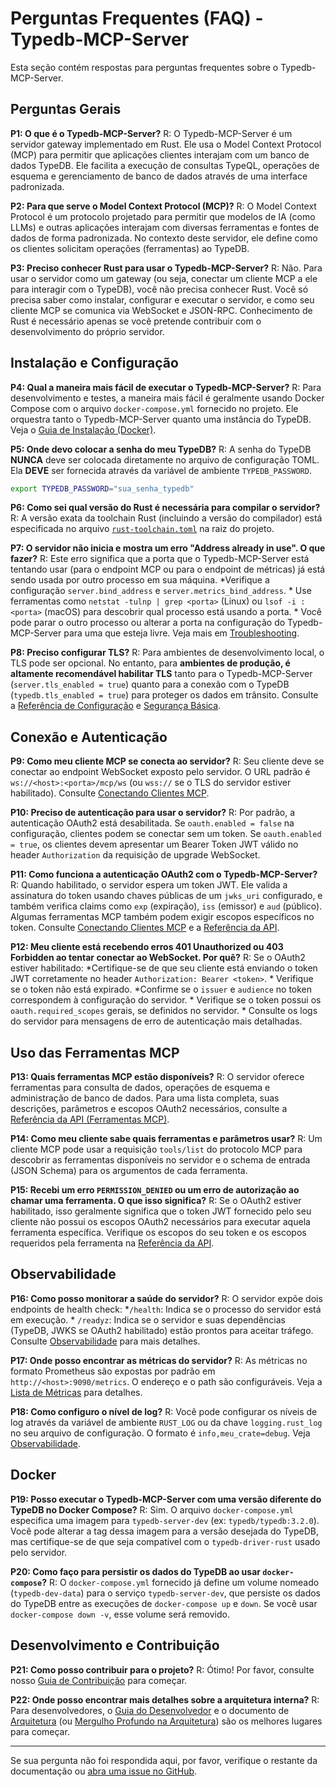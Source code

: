 
# Perguntas Frequentes (FAQ) - Typedb-MCP-Server

Esta seção contém respostas para perguntas frequentes sobre o Typedb-MCP-Server.

## Perguntas Gerais

**P1: O que é o Typedb-MCP-Server?**
R: O Typedb-MCP-Server é um servidor gateway implementado em Rust. Ele usa o Model Context Protocol (MCP) para permitir que aplicações clientes interajam com um banco de dados TypeDB. Ele facilita a execução de consultas TypeQL, operações de esquema e gerenciamento de banco de dados através de uma interface padronizada.

**P2: Para que serve o Model Context Protocol (MCP)?**
R: O Model Context Protocol é um protocolo projetado para permitir que modelos de IA (como LLMs) e outras aplicações interajam com diversas ferramentas e fontes de dados de forma padronizada. No contexto deste servidor, ele define como os clientes solicitam operações (ferramentas) ao TypeDB.

**P3: Preciso conhecer Rust para usar o Typedb-MCP-Server?**
R: Não. Para usar o servidor como um gateway (ou seja, conectar um cliente MCP a ele para interagir com o TypeDB), você não precisa conhecer Rust. Você só precisa saber como instalar, configurar e executar o servidor, e como seu cliente MCP se comunica via WebSocket e JSON-RPC. Conhecimento de Rust é necessário apenas se você pretende contribuir com o desenvolvimento do próprio servidor.

## Instalação e Configuração

**P4: Qual a maneira mais fácil de executar o Typedb-MCP-Server?**
R: Para desenvolvimento e testes, a maneira mais fácil é geralmente usando Docker Compose com o arquivo `docker-compose.yml` fornecido no projeto. Ele orquestra tanto o Typedb-MCP-Server quanto uma instância do TypeDB. Veja o [Guia de Instalação (Docker)](./user_guide/03_installation.md#2-usando-docker).

**P5: Onde devo colocar a senha do meu TypeDB?**
R: A senha do TypeDB **NUNCA** deve ser colocada diretamente no arquivo de configuração TOML. Ela **DEVE** ser fornecida através da variável de ambiente `TYPEDB_PASSWORD`.

   ```bash
   export TYPEDB_PASSWORD="sua_senha_typedb"
   ```

**P6: Como sei qual versão do Rust é necessária para compilar o servidor?**
R: A versão exata da toolchain Rust (incluindo a versão do compilador) está especificada no arquivo [`rust-toolchain.toml`](../rust-toolchain.toml) na raiz do projeto.

**P7: O servidor não inicia e mostra um erro "Address already in use". O que fazer?**
R: Este erro significa que a porta que o Typedb-MCP-Server está tentando usar (para o endpoint MCP ou para o endpoint de métricas) já está sendo usada por outro processo em sua máquina.
    *Verifique a configuração `server.bind_address` e `server.metrics_bind_address`.
    *   Use ferramentas como `netstat -tulnp | grep <porta>` (Linux) ou `lsof -i :<porta>` (macOS) para descobrir qual processo está usando a porta.
    *   Você pode parar o outro processo ou alterar a porta na configuração do Typedb-MCP-Server para uma que esteja livre. Veja mais em [Troubleshooting](./user_guide/10_troubleshooting.md#1-o-servidor-não-inicia).

**P8: Preciso configurar TLS?**
R: Para ambientes de desenvolvimento local, o TLS pode ser opcional. No entanto, para **ambientes de produção, é altamente recomendável habilitar TLS** tanto para o Typedb-MCP-Server (`server.tls_enabled = true`) quanto para a conexão com o TypeDB (`typedb.tls_enabled = true`) para proteger os dados em trânsito. Consulte a [Referência de Configuração](../reference/configuration.md) e [Segurança Básica](./user_guide/09_security_basics.md).

## Conexão e Autenticação

**P9: Como meu cliente MCP se conecta ao servidor?**
R: Seu cliente deve se conectar ao endpoint WebSocket exposto pelo servidor. O URL padrão é `ws://<host>:<porta>/mcp/ws` (ou `wss://` se o TLS do servidor estiver habilitado). Consulte [Conectando Clientes MCP](./user_guide/06_connecting_clients.md).

**P10: Preciso de autenticação para usar o servidor?**
R: Por padrão, a autenticação OAuth2 está desabilitada. Se `oauth.enabled = false` na configuração, clientes podem se conectar sem um token. Se `oauth.enabled = true`, os clientes devem apresentar um Bearer Token JWT válido no header `Authorization` da requisição de upgrade WebSocket.

**P11: Como funciona a autenticação OAuth2 com o Typedb-MCP-Server?**
R: Quando habilitado, o servidor espera um token JWT. Ele valida a assinatura do token usando chaves públicas de um `jwks_uri` configurado, e também verifica claims como `exp` (expiração), `iss` (emissor) e `aud` (público). Algumas ferramentas MCP também podem exigir escopos específicos no token. Consulte [Conectando Clientes MCP](./user_guide/06_connecting_clients.md) e a [Referência da API](../reference/api.md).

**P12: Meu cliente está recebendo erros 401 Unauthorized ou 403 Forbidden ao tentar conectar ao WebSocket. Por quê?**
R: Se o OAuth2 estiver habilitado:
    *Certifique-se de que seu cliente está enviando o token JWT corretamente no header `Authorization: Bearer <token>`.
    *   Verifique se o token não está expirado.
    *Confirme se o `issuer` e `audience` no token correspondem à configuração do servidor.
    *   Verifique se o token possui os `oauth.required_scopes` gerais, se definidos no servidor.
    *   Consulte os logs do servidor para mensagens de erro de autenticação mais detalhadas.

## Uso das Ferramentas MCP

**P13: Quais ferramentas MCP estão disponíveis?**
R: O servidor oferece ferramentas para consulta de dados, operações de esquema e administração de banco de dados. Para uma lista completa, suas descrições, parâmetros e escopos OAuth2 necessários, consulte a [Referência da API (Ferramentas MCP)](../reference/api.md).

**P14: Como meu cliente sabe quais ferramentas e parâmetros usar?**
R: Um cliente MCP pode usar a requisição `tools/list` do protocolo MCP para descobrir as ferramentas disponíveis no servidor e o schema de entrada (JSON Schema) para os argumentos de cada ferramenta.

**P15: Recebi um erro `PERMISSION_DENIED` ou um erro de autorização ao chamar uma ferramenta. O que isso significa?**
R: Se o OAuth2 estiver habilitado, isso geralmente significa que o token JWT fornecido pelo seu cliente não possui os escopos OAuth2 necessários para executar aquela ferramenta específica. Verifique os escopos do seu token e os escopos requeridos pela ferramenta na [Referência da API](../reference/api.md).

## Observabilidade

**P16: Como posso monitorar a saúde do servidor?**
R: O servidor expõe dois endpoints de health check:
    *`/health`: Indica se o processo do servidor está em execução.
    *   `/readyz`: Indica se o servidor e suas dependências (TypeDB, JWKS se OAuth2 habilitado) estão prontos para aceitar tráfego.
    Consulte [Observabilidade](./user_guide/08_observability.md) para mais detalhes.

**P17: Onde posso encontrar as métricas do servidor?**
R: As métricas no formato Prometheus são expostas por padrão em `http://<host>:9090/metrics`. O endereço e o path são configuráveis. Veja a [Lista de Métricas](../reference/metrics_list.md) para detalhes.

**P18: Como configuro o nível de log?**
R: Você pode configurar os níveis de log através da variável de ambiente `RUST_LOG` ou da chave `logging.rust_log` no seu arquivo de configuração. O formato é `info,meu_crate=debug`. Veja [Observabilidade](./user_guide/08_observability.md).

## Docker

**P19: Posso executar o Typedb-MCP-Server com uma versão diferente do TypeDB no Docker Compose?**
R: Sim. O arquivo `docker-compose.yml` especifica uma imagem para `typedb-server-dev` (ex: `typedb/typedb:3.2.0`). Você pode alterar a tag dessa imagem para a versão desejada do TypeDB, mas certifique-se de que seja compatível com o `typedb-driver-rust` usado pelo servidor.

**P20: Como faço para persistir os dados do TypeDB ao usar `docker-compose`?**
R: O `docker-compose.yml` fornecido já define um volume nomeado (`typedb-dev-data`) para o serviço `typedb-server-dev`, que persiste os dados do TypeDB entre as execuções de `docker-compose up` e `down`. Se você usar `docker-compose down -v`, esse volume será removido.

## Desenvolvimento e Contribuição

**P21: Como posso contribuir para o projeto?**
R: Ótimo! Por favor, consulte nosso [Guia de Contribuição](../CONTRIBUTING.md) para começar.

**P22: Onde posso encontrar mais detalhes sobre a arquitetura interna?**
R: Para desenvolvedores, o [Guia do Desenvolvedor](../developer_guide/01_introduction.md) e o documento de [Arquitetura](./architecture.md) (ou [Mergulho Profundo na Arquitetura](../developer_guide/03_architecture_deep_dive.md)) são os melhores lugares para começar.

---

Se sua pergunta não foi respondida aqui, por favor, verifique o restante da documentação ou [abra uma issue no GitHub](https://github.com/guilhermeleste/Typedb-MCP-Server/issues).
